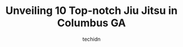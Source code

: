 ---
layout: ampstory
image: https://i0.wp.com/www.depkes.org/wp-content/uploads/2023/06/jiu-jitsu-0-in-columbus-ga-1685862542.jpeg?resize=640,853
author: techidn
featured: false
description: Discover the impressive array of Jiu Jitsu options in Columbus GA, where you can find 10 of the largest Jiu Jitsu establishments in the area. From renowned classics to hidden gems, Columbus 
title: Unveiling 10 Top-notch Jiu Jitsu in Columbus GA
cover:
   title: Unveiling 10 Top-notch Jiu Jitsu in Columbus GA
   subtitle: Rickpate
   background: https://www.depkes.org/wp-content/uploads/2023/06/jiu-jitsu-0-in-columbus-ga-1685862542.jpeg

pages: 
 - layout: thirds
   top: <h1>#1 Jiujitsu Columbus</h1>
   bottom: "<p>At Columbus jiujitsu, we are like a family. I have been training with Professor Jason since 2015. I have the joy of helping in the Childrens program as an instructor. If</p>"
   background: https://www.depkes.org/wp-content/uploads/2023/06/jiu-jitsu-1-in-columbus-ga-1685862543.jpeg
   backgroundblur: true
 - layout: thirds
   top: <h1>#2 F3 Training Center (Bad Apple MMA)</h1>
   bottom: "<p>Awesome gym for all levels. No matter what level you are, you will level up if you pay attention and actually want to learn a martial art. Coach Joe is a student of the g</p>"
   background: https://www.depkes.org/wp-content/uploads/2023/06/jiu-jitsu-2-in-columbus-ga-1685862543.jpeg
   cta:
      link: https://www.depkes.org/blog/unveiling-10-top-notch-jiu-jitsu-in-columbus-ga/
      text: Unveiling 10 Top-notch Jiu Jitsu in Columbus GA
 - layout: thirds
   top: <h1>#3 Wons Martial Arts</h1>
   bottom: "<p>3127 GA-1, Columbus, GA 31909, United States</p>"
   background: https://www.depkes.org/wp-content/uploads/2023/06/jiu-jitsu-3-in-columbus-ga-1685862543.jpeg
   cta:
      link: https://www.depkes.org/blog/unveiling-10-top-notch-jiu-jitsu-in-columbus-ga/
      text: Unveiling 10 Top-notch Jiu Jitsu in Columbus GA
 - layout: thirds
   top: <h1>#4 Gracie Barra Columbus</h1>
   bottom: "<p>5954 Coca Cola Blvd, Columbus, GA 31909, United States</p>"
   background: https://images.unsplash.com/photo-1531169509526-f8f1fdaa4a67?ixlib=rb-4.0.3&ixid=MnwxMjA3fDB8MHxwaG90by1wYWdlfHx8fGVufDB8fHx8&auto=format&fit=crop&w=640&h=853&q=80
   cta:
      link: https://www.depkes.org/blog/unveiling-10-top-notch-jiu-jitsu-in-columbus-ga/
      text: Unveiling 10 Top-notch Jiu Jitsu in Columbus GA
 - layout: thirds
   top: <h1>#5 ThaiTopTeam-USA Master Cha</h1>
   bottom: "<p>5045 Milgen Ct #9, Columbus, GA 31907, United States</p>"
   background: https://images.unsplash.com/photo-1564951434112-64d74cc2a2d7?ixlib=rb-4.0.3&ixid=MnwxMjA3fDB8MHxwaG90by1wYWdlfHx8fGVufDB8fHx8&auto=format&fit=crop&w=640&h=853&q=80
   cta:
      link: https://www.depkes.org/blog/unveiling-10-top-notch-jiu-jitsu-in-columbus-ga/
      text: Unveiling 10 Top-notch Jiu Jitsu in Columbus GA
 - layout: thirds
   top: <h1>#6 Columbus Dojo</h1>
   bottom: "<p>2400 Hamilton Rd Unit C 2nd Floor, Columbus, GA 31904, United States</p>"
   background: https://images.unsplash.com/photo-1533735380053-eb8d0759b24a?ixlib=rb-4.0.3&ixid=MnwxMjA3fDB8MHxwaG90by1wYWdlfHx8fGVufDB8fHx8&auto=format&fit=crop&w=640&h=853&q=80
   cta:
      link: https://www.depkes.org/blog/unveiling-10-top-notch-jiu-jitsu-in-columbus-ga/
      text: Unveiling 10 Top-notch Jiu Jitsu in Columbus GA
 - layout: thirds
   top: <h1>#7 Against the Grain MMA and Boxing</h1>
   bottom: "<p>2410 Hamilton Rd, Columbus, GA 31904, United States</p>"
   background: https://images.unsplash.com/photo-1540457036297-448b6b99e91c?ixlib=rb-4.0.3&ixid=MnwxMjA3fDB8MHxwaG90by1wYWdlfHx8fGVufDB8fHx8&auto=format&fit=crop&w=640&h=853&q=80
   cta:
      link: https://www.depkes.org/blog/unveiling-10-top-notch-jiu-jitsu-in-columbus-ga/
      text: Unveiling 10 Top-notch Jiu Jitsu in Columbus GA
 - layout: thirds
   middle: Continue reading...
   background: https://images.unsplash.com/photo-1489648022186-8f49310909a0?ixlib=rb-4.0.3&ixid=MnwxMjA3fDB8MHxwaG90by1wYWdlfHx8fGVufDB8fHx8&auto=format&fit=crop&w=640&h=853&q=80
   cta:
      link: https://www.depkes.org/blog/unveiling-10-top-notch-jiu-jitsu-in-columbus-ga/
      text: Unveiling 10 Top-notch Jiu Jitsu in Columbus GA
      
---